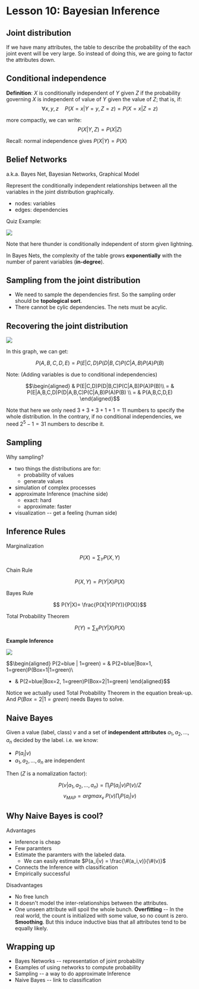 # Lesson 10: Bayesian Inference

## Joint distribution

If we have many attributes, the table to describe the probability of the each joint event will be very large. So instead of doing this, we are going to factor the attributes down.

## Conditional independence

**Definition**: $X$ is conditionally independent of $Y$ given $Z$ if the probability governing $X$ is independent of value of $Y$ given the value of $Z$; that is, if:
$$\forall x,y,z \quad P(X=x | Y=y, Z=z) = P(X=x|Z=z)$$

more compactly, we can write:
$$P(X|Y,Z) = P(X|Z)$$

Recall: normal independence gives  $P(X|Y) = P(X)$

## Belief Networks

a.k.a. Bayes Net, Bayesian Networks, Graphical Model

Represent the conditionally independent relationships between all the variables in the joint distribution graphically.

* nodes: variables
* edges: dependencies

Quiz Example:

![](images/11.7.png)

Note that here thunder is conditionally independent of storm given lightning.

In Bayes Nets, the complexity of the table grows **exponentially** with the number of parent variables (**in-degree**).

## Sampling from the joint distribution

* We need to sample the dependencies first. So the sampling order should be **topological sort**.
* There cannot be cylic dependencies. The nets must be acylic.

## Recovering the joint distribution

![](./images/11.9.png)

In this graph, we can get:

$$P(A,B,C,D,E)=P(E|C,D)P(D|B,C)P(C|A,B)P(A)P(B)$$

Note: (Adding variables is due to conditional independencies)

$$\begin{aligned}
& P(E|C,D)P(D|B,C)P(C|A,B)P(A)P(B)\\
= & P(E|A,B,C,D)P(D|A,B,C)P(C|A,B)P(A)P(B) \\
= & P(A,B,C,D,E)
\end{aligned}$$

Note that here we only need $3+3+3+1+1=11$ numbers to specify the whole distribution. In the contrary, if no conditional independencies, we need $2^5-1=31$ numbers to describe it.

## Sampling

Why sampling?

* two things the distributions are for:
  + probability of values
  + generate values
* simulation of complex processes
* approximate Inference (machine side)
  + exact: hard
  + approximate: faster
* visualization -- get a feeling (human side)

## Inference Rules

Marginalization

$$ P(X) = \sum_Y P(X,Y)$$

Chain Rule

$$ P(X,Y) = P(Y|X)P(X)$$

Bayes Rule

$$ P(Y|X)= \frac{P(X|Y)P(Y)}{P(X)}$$

Total Probability Theorem

$$ P(Y) = \sum_X P(Y|X)P(X)$$

**Example Inference**

![](images/11.13.png)

$$\begin{aligned}
P(2=blue | 1=green) = & P(2=blue|Box=1, 1=green)P(Box=1|1=green)\\
+ &  P(2=blue|Box=2, 1=green)P(Box=2|1=green)
\end{aligned}$$

Notice we actually used Total Probability Theorem in the equation break-up. And $P(Box=2|1=green)$ needs Bayes to solve.

## Naive Bayes

Given a value (label, class) $v$ and a set of **independent attributes** $a_1,a_2,\dots ,a_n$ decided by the label. i.e. we know:

* $P(a_i|v)$
* $a_1,a_2,\dots ,a_n$ are independent

Then ($Z$ is a nomalization factor):

$$P(v|a_1,a_2,\dots ,a_n) = \prod_i P(a_i|v)P(v)/Z $$
$$v_{MAP} = argmax_v \;P(v)\prod_i P(a_i|v)$$

## Why Naive Bayes is cool?

Advantages

* Inference is cheap
* Few paramters
* Estimate the paramters with the labeled data.
  + We can easily estimate $P(a_i|v) = \frac{\#(a_i,v)}{\#(v)}$
* Connects the Inference with classification
* Empirically successful

Disadvantages

* No free lunch
* It doesn't model the inter-relationships between the attributes.
* One unseen attribute will spoil the whole bunch. **Overfitting** -- In the real world, the count is initialized with some value, so no count is zero. **Smoothing**. But this induce inductive bias that all attributes tend to be equally likely.

## Wrapping up

* Bayes Networks -- representation of joint probability
* Examples of using networks to compute probability
* Sampling -- a way to do approximate Inference
* Naive Bayes -- link to classification
